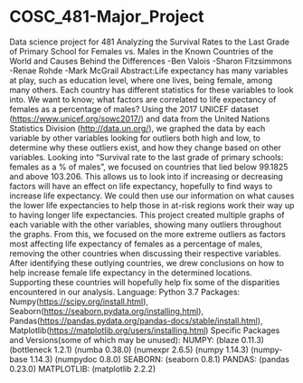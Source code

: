 # COSC_481-Major_Project
Data science project for 481
Analyzing the Survival Rates to the Last Grade of Primary School 
for Females vs. Males in the Known Countries of the World 
and Causes Behind the Differences
-Ben Valois
-Sharon Fitzsimmons
-Renae Rohde
-Mark McGrail
Abstract:Life expectancy has many variables at play, such as education level, where one lives, being female, among many others. Each country has different statistics for these variables to look into. We want to know; what factors are correlated to life expectancy of females as a percentage of males? Using the 2017 UNICEF dataset (https://www.unicef.org/sowc2017/) and data from the United Nations Statistics Division (http://data.un.org/), we graphed the data by each variable by other variables looking for outliers both high and low, to determine why these outliers exist, and how they change based on other variables. Looking into “Survival rate to the last grade of primary schools: females as a % of males”, we focused on countries that lied below 99.1825 and above 103.206. This allows us to look into if increasing or decreasing factors will have an effect on life expectancy, hopefully to find ways to increase life expectancy. We could then use our information on what causes the lower life expectancies to help those in at-risk regions work their way up to having longer life expectancies. This project created multiple graphs of each variable with the other variables, showing many outliers throughout the graphs. From this, we focused on the more extreme outliers as factors most affecting life expectancy of females as a percentage of males, removing the other countries when discussing their respective variables. After identifying these outlying countries, we drew conclusions on how to help increase female life expectancy in the determined locations. Supporting these countries will hopefully help fix some of the disparities encountered in our analysis.
Language: Python 3.7
Packages: Numpy(https://scipy.org/install.html), Seaborn(https://seaborn.pydata.org/installing.html), Pandas(https://pandas.pydata.org/pandas-docs/stable/install.html), Matplotlib(https://matplotlib.org/users/installing.html)
Specific Packages and Versions(some of which may be unused):
NUMPY:
(blaze 0.11.3)
(bottleneck 1.2.1)
(numba 0.38.0)
(numexpr 2.6.5)
(numpy 1.14.3)
(numpy-base 1.14.3)
(numpydoc 0.8.0)
SEABORN:
(seaborn 0.8.1)
PANDAS:
(pandas 0.23.0)
MATPLOTLIB:
(matplotlib 2.2.2)

